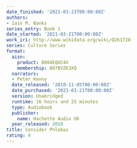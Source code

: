```yaml
---
date_finished: '2021-03-23T00:00:00Z'
authors:
- Iain M. Banks
series_entry: Book 1
date_started: '2021-03-21T00:00:00Z'
work_iri: http://www.wikidata.org/wiki/Q261728
series: Culture Series
format:
  aisn:
    product: B004EQUC4U
    membership: B07BVZK3XQ
  narrators:
  - Peter Kenny
  date_released: '2010-11-05T00:00:00Z'
  date_purchased: '2021-03-21T00:00:00Z'
  version: Unabridged
  runtime: 16 hours and 25 minutes
  type: Audiobook
  publisher:
    name: Hachette Audio UK
  year_released: 2010
title: Consider Phlebas
rating: 4
---
```


